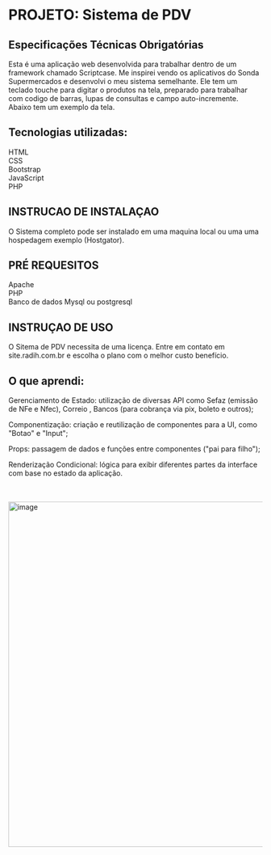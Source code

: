 # PROJETO: Sistema de PDV
 
## Especificações Técnicas Obrigatórias

Esta é uma aplicação web desenvolvida para trabalhar dentro de um framework chamado Scriptcase. Me inspirei vendo os aplicativos do Sonda Supermercados e desenvolvi o meu sistema semelhante.
Ele tem um teclado touche para digitar o produtos na tela, preparado para trabalhar com codigo de barras, lupas de consultas e campo auto-incremente.
Abaixo tem um exemplo da tela.

## Tecnologias utilizadas:
HTML<br>
CSS<br>
Bootstrap<br>
JavaScript<br>
PHP<br>

## INSTRUCAO DE INSTALAÇAO
O Sistema completo pode ser instalado em uma maquina local ou uma uma hospedagem exemplo (Hostgator). 

## PRÉ REQUESITOS
Apache<br>
PHP<br>
Banco de dados Mysql ou postgresql <br>

## INSTRUÇAO DE USO
O Sitema de PDV necessita de uma licença. Entre em contato em site.radih.com.br e escolha o plano com o melhor custo benefício.


## O que aprendi:

Gerenciamento de Estado: utilização de diversas API como Sefaz (emissão de NFe e Nfec), Correio , Bancos (para cobrança via pix, boleto e outros);

Componentização: criação e reutilização de componentes para a UI, como "Botao" e "Input";

Props: passagem de dados e funções entre componentes ("pai para filho");

Renderização Condicional: lógica para exibir diferentes partes da interface com base no estado da aplicação.
<br>
<br>
<br>


<img width="1365" height="683" alt="image" src="https://github.com/user-attachments/assets/7cdf282e-297d-4259-8cdd-6879001fdab6" />
